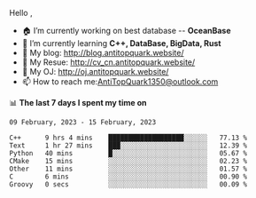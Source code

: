 
Hello , 

- 🏠 I’m currently working on best database -- **OceanBase**
- 🌱 I’m currently learning **C++, DataBase, BigData, Rust**
- 🔭 My blog:   http://blog.antitopquark.website/ 
- 👦 My Resue:  http://cv_cn.antitopquark.website/
- 🚉 My OJ:     http://oj.antitopquark.website/
- 📫 How to reach me:AntiTopQuark1350@outlook.com


📊 **The last 7 days I spent my time on** 

<!--START_SECTION:waka-->
```text
09 February, 2023 - 15 February, 2023

C++      9 hrs 4 mins    ███████████████████░░░░░░   77.13 % 
Text     1 hr 27 mins    ███░░░░░░░░░░░░░░░░░░░░░░   12.39 % 
Python   40 mins         █░░░░░░░░░░░░░░░░░░░░░░░░   05.67 % 
CMake    15 mins         ░░░░░░░░░░░░░░░░░░░░░░░░░   02.23 % 
Other    11 mins         ░░░░░░░░░░░░░░░░░░░░░░░░░   01.57 % 
C        6 mins          ░░░░░░░░░░░░░░░░░░░░░░░░░   00.90 % 
Groovy   0 secs          ░░░░░░░░░░░░░░░░░░░░░░░░░   00.09 %
```
<!--END_SECTION:waka-->


